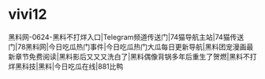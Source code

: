 # vivi12
黑料网-0624-黑料不打烊入口|Telegram频道传送门|74猫导航主站|74猫传送门|78黑料网|今日吃瓜热门事件|今日吃瓜热门大瓜每日更新导航|黑料团宠漫画最新章节免费阅读|黑料影后又又又洗白了|黑料偶像背锅多年后重生了贺燃|黑料不打烊黑科技|黑料|今日吃瓜在线|881比鸭
